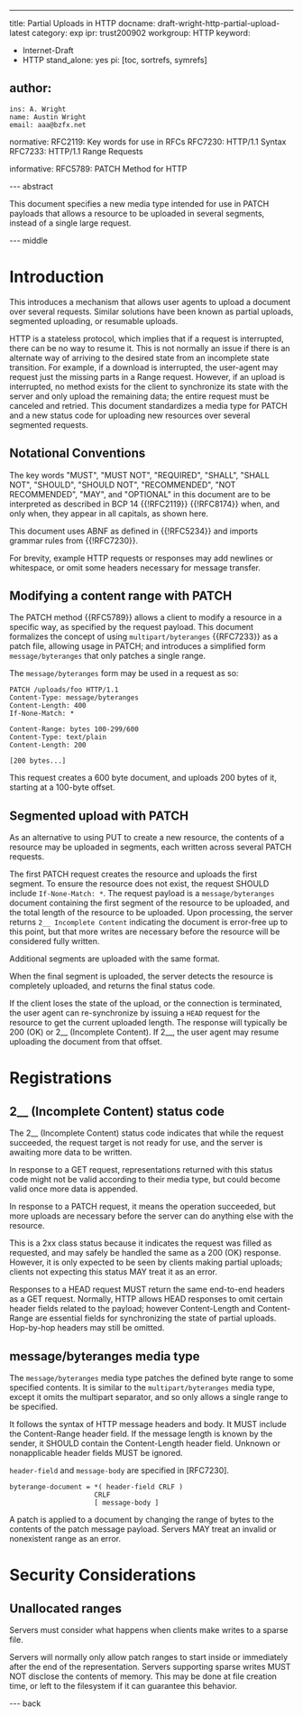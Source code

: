 ---
title: Partial Uploads in HTTP
docname: draft-wright-http-partial-upload-latest
category: exp
ipr: trust200902
workgroup: HTTP
keyword:
  - Internet-Draft
  - HTTP
stand_alone: yes
pi: [toc, sortrefs, symrefs]

author:
 -
    ins: A. Wright
    name: Austin Wright
    email: aaa@bzfx.net

normative:
  RFC2119: Key words for use in RFCs
  RFC7230: HTTP/1.1 Syntax
  RFC7233: HTTP/1.1 Range Requests

informative:
  RFC5789: PATCH Method for HTTP

--- abstract

This document specifies a new media type intended for use in PATCH payloads that allows a resource to be uploaded in several segments, instead of a single large request.

--- middle

# Introduction

This introduces a mechanism that allows user agents to upload a document over several requests. Similar solutions have been known as partial uploads, segmented uploading, or resumable uploads.

HTTP is a stateless protocol, which implies that if a request is interrupted, there can be no way to resume it. This is not normally an issue if there is an alternate way of arriving to the desired state from an incomplete state transition. For example, if a download is interrupted, the user-agent may request just the missing parts in a Range request. However, if an upload is interrupted, no method exists for the client to synchronize its state with the server and only upload the remaining data; the entire request must be canceled and retried. This document standardizes a media type for PATCH and a new status code for uploading new resources over several segmented requests.

## Notational Conventions

The key words "MUST", "MUST NOT", "REQUIRED", "SHALL", "SHALL
NOT", "SHOULD", "SHOULD NOT", "RECOMMENDED", "NOT RECOMMENDED",
"MAY", and "OPTIONAL" in this document are to be interpreted as
described in BCP 14 {{!RFC2119}} {{!RFC8174}} when, and only when, they
appear in all capitals, as shown here.

This document uses ABNF as defined in {{!RFC5234}} and imports grammar rules from {{!RFC7230}}.

For brevity, example HTTP requests or responses may add newlines or whitespace,
or omit some headers necessary for message transfer.


## Modifying a content range with PATCH

The PATCH method {{RFC5789}} allows a client to modify a resource in a specific way, as specified by the request payload. This document formalizes the concept of using `multipart/byteranges` {{RFC7233}} as a patch file, allowing usage in PATCH; and introduces a simplified form `message/byteranges` that only patches a single range.

The `message/byteranges` form may be used in a request as so:

~~~ example
PATCH /uploads/foo HTTP/1.1
Content-Type: message/byteranges
Content-Length: 400
If-None-Match: *

Content-Range: bytes 100-299/600
Content-Type: text/plain
Content-Length: 200

[200 bytes...]
~~~

This request creates a 600 byte document, and uploads 200 bytes of it, starting at a 100-byte offset.

## Segmented upload with PATCH

As an alternative to using PUT to create a new resource, the contents of a resource may be uploaded in segments, each written across several PATCH requests.

The first PATCH request creates the resource and uploads the first segment. To ensure the resource does not exist, the request SHOULD include `If-None-Match: *`. The request payload is a `message/byteranges` document containing the first segment of the resource to be uploaded, and the total length of the resource to be uploaded. Upon processing, the server returns `2__ Incomplete Content` indicating the document is error-free up to this point, but that more writes are necessary before the resource will be considered fully written.

Additional segments are uploaded with the same format.

When the final segment is uploaded, the server detects the resource is completely uploaded, and returns the final status code.

If the client loses the state of the upload, or the connection is terminated, the user agent can re-synchronize by issuing a `HEAD` request for the resource to get the current uploaded length. The response will typically be 200 (OK) or 2__ (Incomplete Content). If 2__, the user agent may resume uploading the document from that offset.


# Registrations

## 2__ (Incomplete Content) status code

The 2__ (Incomplete Content) status code indicates that while the request succeeded, the request target is not ready for use, and the server is awaiting more data to be written.

In response to a GET request, representations returned with this status code might not be valid according to their media type, but could become valid once more data is appended.

In response to a PATCH request, it means the operation succeeded, but more uploads are necessary before the server can do anything else with the resource.

This is a 2xx class status because it indicates the request was filled as requested, and may safely be handled the same as a 200 (OK) response. However, it is only expected to be seen by clients making partial uploads; clients not expecting this status MAY treat it as an error.

Responses to a HEAD request MUST return the same end-to-end headers as a GET request. Normally, HTTP allows HEAD responses to omit certain header fields related to the payload; however Content-Length and Content-Range are essential fields for synchronizing the state of partial uploads. Hop-by-hop headers may still be omitted.


## message/byteranges media type

The `message/byteranges` media type patches the defined byte range to some specified contents.  It is similar to the `multipart/byteranges` media type, except it omits the multipart separator, and so only allows a single range to be specified.

It follows the syntax of HTTP message headers and body. It MUST include the Content-Range header field. If the message length is known by the sender, it SHOULD contain the Content-Length header field. Unknown or nonapplicable header fields MUST be ignored.

`header-field` and `message-body` are specified in [RFC7230].

~~~ abnf
byterange-document = *( header-field CRLF )
                     CRLF
                     [ message-body ]
~~~

A patch is applied to a document by changing the range of bytes to the contents of the patch message payload. Servers MAY treat an invalid or nonexistent range as an error.


# Security Considerations

## Unallocated ranges

Servers must consider what happens when clients make writes to a sparse file.

Servers will normally only allow patch ranges to start inside or immediately after the end of the representation. Servers supporting sparse writes MUST NOT disclose the contents of memory. This may be done at file creation time, or left to the filesystem if it can guarantee this behavior.


--- back
